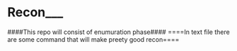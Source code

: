# Recon___

####This repo will consist of enumuration phase####
====In text file there are some command that will make preety good recon====
